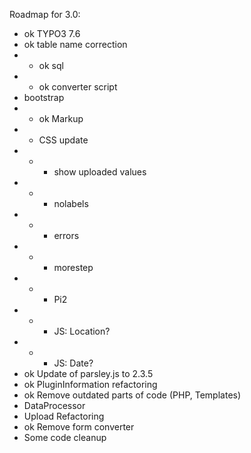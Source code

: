 Roadmap for 3.0:
- ok TYPO3 7.6
- ok table name correction
- - ok sql
- - ok converter script
- bootstrap
- - ok Markup
- - CSS update
- - - show uploaded values
- - - nolabels
- - - errors
- - - morestep
- - - Pi2
- - - JS: Location?
- - - JS: Date?
- ok Update of parsley.js to 2.3.5
- ok PluginInformation refactoring
- ok Remove outdated parts of code (PHP, Templates)
- DataProcessor
- Upload Refactoring
- ok Remove form converter
- Some code cleanup
